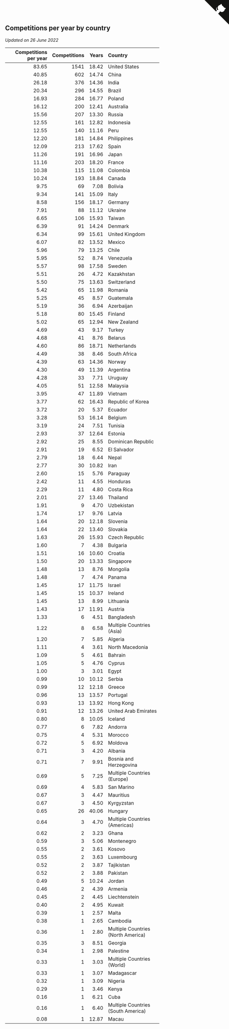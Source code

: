 ## Competitions per year by country

*Updated on 26 June 2022*

| Competitions per year | Competitions | Years | Country |
| ---: | ---: | ---: | :--- |
| 83.65 | 1541 | 18.42 | United States |
| 40.85 | 602 | 14.74 | China |
| 26.18 | 376 | 14.36 | India |
| 20.34 | 296 | 14.55 | Brazil |
| 16.93 | 284 | 16.77 | Poland |
| 16.12 | 200 | 12.41 | Australia |
| 15.56 | 207 | 13.30 | Russia |
| 12.55 | 161 | 12.82 | Indonesia |
| 12.55 | 140 | 11.16 | Peru |
| 12.20 | 181 | 14.84 | Philippines |
| 12.09 | 213 | 17.62 | Spain |
| 11.26 | 191 | 16.96 | Japan |
| 11.16 | 203 | 18.20 | France |
| 10.38 | 115 | 11.08 | Colombia |
| 10.24 | 193 | 18.84 | Canada |
| 9.75 | 69 | 7.08 | Bolivia |
| 9.34 | 141 | 15.09 | Italy |
| 8.58 | 156 | 18.17 | Germany |
| 7.91 | 88 | 11.12 | Ukraine |
| 6.65 | 106 | 15.93 | Taiwan |
| 6.39 | 91 | 14.24 | Denmark |
| 6.34 | 99 | 15.61 | United Kingdom |
| 6.07 | 82 | 13.52 | Mexico |
| 5.96 | 79 | 13.25 | Chile |
| 5.95 | 52 | 8.74 | Venezuela |
| 5.57 | 98 | 17.58 | Sweden |
| 5.51 | 26 | 4.72 | Kazakhstan |
| 5.50 | 75 | 13.63 | Switzerland |
| 5.42 | 65 | 11.98 | Romania |
| 5.25 | 45 | 8.57 | Guatemala |
| 5.19 | 36 | 6.94 | Azerbaijan |
| 5.18 | 80 | 15.45 | Finland |
| 5.02 | 65 | 12.94 | New Zealand |
| 4.69 | 43 | 9.17 | Turkey |
| 4.68 | 41 | 8.76 | Belarus |
| 4.60 | 86 | 18.71 | Netherlands |
| 4.49 | 38 | 8.46 | South Africa |
| 4.39 | 63 | 14.36 | Norway |
| 4.30 | 49 | 11.39 | Argentina |
| 4.28 | 33 | 7.71 | Uruguay |
| 4.05 | 51 | 12.58 | Malaysia |
| 3.95 | 47 | 11.89 | Vietnam |
| 3.77 | 62 | 16.43 | Republic of Korea |
| 3.72 | 20 | 5.37 | Ecuador |
| 3.28 | 53 | 16.14 | Belgium |
| 3.19 | 24 | 7.51 | Tunisia |
| 2.93 | 37 | 12.64 | Estonia |
| 2.92 | 25 | 8.55 | Dominican Republic |
| 2.91 | 19 | 6.52 | El Salvador |
| 2.79 | 18 | 6.44 | Nepal |
| 2.77 | 30 | 10.82 | Iran |
| 2.60 | 15 | 5.76 | Paraguay |
| 2.42 | 11 | 4.55 | Honduras |
| 2.29 | 11 | 4.80 | Costa Rica |
| 2.01 | 27 | 13.46 | Thailand |
| 1.91 | 9 | 4.70 | Uzbekistan |
| 1.74 | 17 | 9.76 | Latvia |
| 1.64 | 20 | 12.18 | Slovenia |
| 1.64 | 22 | 13.40 | Slovakia |
| 1.63 | 26 | 15.93 | Czech Republic |
| 1.60 | 7 | 4.38 | Bulgaria |
| 1.51 | 16 | 10.60 | Croatia |
| 1.50 | 20 | 13.33 | Singapore |
| 1.48 | 13 | 8.76 | Mongolia |
| 1.48 | 7 | 4.74 | Panama |
| 1.45 | 17 | 11.75 | Israel |
| 1.45 | 15 | 10.37 | Ireland |
| 1.45 | 13 | 8.99 | Lithuania |
| 1.43 | 17 | 11.91 | Austria |
| 1.33 | 6 | 4.51 | Bangladesh |
| 1.22 | 8 | 6.58 | Multiple Countries (Asia) |
| 1.20 | 7 | 5.85 | Algeria |
| 1.11 | 4 | 3.61 | North Macedonia |
| 1.09 | 5 | 4.61 | Bahrain |
| 1.05 | 5 | 4.76 | Cyprus |
| 1.00 | 3 | 3.01 | Egypt |
| 0.99 | 10 | 10.12 | Serbia |
| 0.99 | 12 | 12.18 | Greece |
| 0.96 | 13 | 13.57 | Portugal |
| 0.93 | 13 | 13.92 | Hong Kong |
| 0.91 | 12 | 13.26 | United Arab Emirates |
| 0.80 | 8 | 10.05 | Iceland |
| 0.77 | 6 | 7.82 | Andorra |
| 0.75 | 4 | 5.31 | Morocco |
| 0.72 | 5 | 6.92 | Moldova |
| 0.71 | 3 | 4.20 | Albania |
| 0.71 | 7 | 9.91 | Bosnia and Herzegovina |
| 0.69 | 5 | 7.25 | Multiple Countries (Europe) |
| 0.69 | 4 | 5.83 | San Marino |
| 0.67 | 3 | 4.47 | Mauritius |
| 0.67 | 3 | 4.50 | Kyrgyzstan |
| 0.65 | 26 | 40.06 | Hungary |
| 0.64 | 3 | 4.70 | Multiple Countries (Americas) |
| 0.62 | 2 | 3.23 | Ghana |
| 0.59 | 3 | 5.06 | Montenegro |
| 0.55 | 2 | 3.61 | Kosovo |
| 0.55 | 2 | 3.63 | Luxembourg |
| 0.52 | 2 | 3.87 | Tajikistan |
| 0.52 | 2 | 3.88 | Pakistan |
| 0.49 | 5 | 10.24 | Jordan |
| 0.46 | 2 | 4.39 | Armenia |
| 0.45 | 2 | 4.45 | Liechtenstein |
| 0.40 | 2 | 4.95 | Kuwait |
| 0.39 | 1 | 2.57 | Malta |
| 0.38 | 1 | 2.65 | Cambodia |
| 0.36 | 1 | 2.80 | Multiple Countries (North America) |
| 0.35 | 3 | 8.51 | Georgia |
| 0.34 | 1 | 2.98 | Palestine |
| 0.33 | 1 | 3.03 | Multiple Countries (World) |
| 0.33 | 1 | 3.07 | Madagascar |
| 0.32 | 1 | 3.09 | Nigeria |
| 0.29 | 1 | 3.46 | Kenya |
| 0.16 | 1 | 6.21 | Cuba |
| 0.16 | 1 | 6.40 | Multiple Countries (South America) |
| 0.08 | 1 | 12.87 | Macau |


<a href="https://github.com/JustinTimeCuber/wca_statistics" class="github-corner" aria-label="View source on Github"><svg width="80" height="80" viewBox="0 0 250 250" style="fill:#151513; color:#fff; position: absolute; top: 0; border: 0; right: 0;" aria-hidden="true"><path d="M0,0 L115,115 L130,115 L142,142 L250,250 L250,0 Z"></path><path d="M128.3,109.0 C113.8,99.7 119.0,89.6 119.0,89.6 C122.0,82.7 120.5,78.6 120.5,78.6 C119.2,72.0 123.4,76.3 123.4,76.3 C127.3,80.9 125.5,87.3 125.5,87.3 C122.9,97.6 130.6,101.9 134.4,103.2" fill="currentColor" style="transform-origin: 130px 106px;" class="octo-arm"></path><path d="M115.0,115.0 C114.9,115.1 118.7,116.5 119.8,115.4 L133.7,101.6 C136.9,99.2 139.9,98.4 142.2,98.6 C133.8,88.0 127.5,74.4 143.8,58.0 C148.5,53.4 154.0,51.2 159.7,51.0 C160.3,49.4 163.2,43.6 171.4,40.1 C171.4,40.1 176.1,42.5 178.8,56.2 C183.1,58.6 187.2,61.8 190.9,65.4 C194.5,69.0 197.7,73.2 200.1,77.6 C213.8,80.2 216.3,84.9 216.3,84.9 C212.7,93.1 206.9,96.0 205.4,96.6 C205.1,102.4 203.0,107.8 198.3,112.5 C181.9,128.9 168.3,122.5 157.7,114.1 C157.9,116.9 156.7,120.9 152.7,124.9 L141.0,136.5 C139.8,137.7 141.6,141.9 141.8,141.8 Z" fill="currentColor" class="octo-body"></path></svg></a><style>.github-corner:hover .octo-arm{animation:octocat-wave 560ms ease-in-out}@keyframes octocat-wave{0%,100%{transform:rotate(0)}20%,60%{transform:rotate(-25deg)}40%,80%{transform:rotate(10deg)}}@media (max-width:500px){.github-corner:hover .octo-arm{animation:none}.github-corner .octo-arm{animation:octocat-wave 560ms ease-in-out}}</style>

